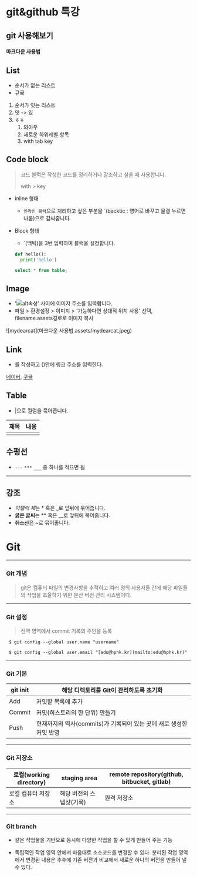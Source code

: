 # git&github 특강

## git 사용해보기

#### 마크다운 사용법



## List

- 순서가 없는 리스트
- 큐큨

1. 순서가 잇는 리스트
2. 잇 -> 있
3. ㅎㅎ
   1. 와아우
   2. 새로운 하위레벨 항목
   3. with tab key



## Code block

> 코드 블럭은 작성한 코드를 정리하거나 강조하고 싶을 때 사용합니다.
>
> with > key 

- inline 형태

  - `인라인 블럭`으로 처리하고 싶은 부분을 `(backtic : 영어로 바꾸고 물결 누르면 나옴)으로 감싸줍니다. 

- Block 형태

  - `(백틱)을 3번 입력하여 블럭을 설정합니다. 

  ```python
  def hello():
  	print('hello')
  ```

  ```sql
  select * from table;
  ```



## Image

- '![alt속성]()' 사이에 이미지 주소를 입력합니다.
- 파일 > 환경설정 > 이미지 > '가능하다면 상대적 위치 사용' 선택, filename.assets경로로 이미지 복사

![mydearcat](마크다운 사용법.assets/mydearcat.jpeg)



## Link

- []()를 작성하고 ()안에 링크 주소를 입력한다.

[네이버](https://www.naver.com), [구글](www.google.com)



## Table

- |으로 컬럼을 묶어줍니다.

| 제목 | 내용 |
| ---- | ---- |
|      |      |



## 수평선

- `---` `***` `___` 중 하나를 적으면 됨

---



## 강조

- *이탤릭 체*는 * 혹은 _로 앞뒤에 묶어줍니다.
- **굵은 글씨**는 ** 혹은 __로 앞뒤에 묶어줍니다.
- ~~취소선~~은 ~로 묶어줍니다.



# Git

---

### Git 개념

>  git은 컴퓨터 파일의 변경사항을 추적하고 여러 명의 사용자들 간에 해당 파일들의 작업을 조율하기 위한 분산 버전 관리 시스템이다.

---

### Git 설정

> 전역 영역에서 commit 기록의 주인을 등록

``` $ git config --global user.name "username"```

``` $ git config --global user.email "[edu@hphk.kr](mailto:edu@hphk.kr)"```

---

### Git 기본

| git init | 해당 디렉토리를 Git이 관리하도록 초기화                      |
| -------- | ------------------------------------------------------------ |
| Add      | 커밋할 목록에 추가                                           |
| Commit   | 커밋(히스토리의 한 단위) 만들기                              |
| Push     | 현재까지의 역사(commits)가 기록되어 있는 곳에 새로 생성한 커밋 반영 |

---

### Git 저장소

| 로컬(working directory) | staging area             | remote repository(github, bitbucket, gitlab) |
| ----------------------- | ------------------------ | -------------------------------------------- |
| 로컬 컴퓨터 저장소      | 해당 버전의 스냅샷(기록) | 원격 저장소                                  |

---

### Git branch

- 같은 작업물을 기반으로 동시에 다양한 작업을 할 수 있게 만들어 주는 기능

- 독립적인 작업 영역 안에서 마음대로 소스코드를 변경할 수 있다. 분리된 작업 영역에서 변경된 내용은 추후에 기존 버전과 비교해서 새로운 하나의 버전을 만들어 낼 수 있다.